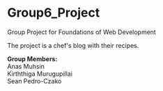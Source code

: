 # Group6_Project
Group Project for Foundations of Web Development

The project is a chef's blog with their recipes.


<b>Group Members:</b><br/>
Anas Muhsin<br/>
Kirththiga Murugupillai<br/>
Sean Pedro-Czako
